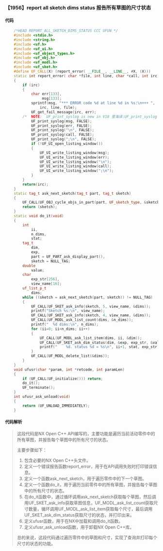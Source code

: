 ### 【1956】report all sketch dims status 报告所有草图的尺寸状态

#### 代码

```cpp
    /*HEAD REPORT_ALL_SKETCH_DIMS_STATUS CCC UFUN */  
    #include <stdio.h>  
    #include <string.h>  
    #include <uf.h>  
    #include <uf_ui.h>  
    #include <uf_object_types.h>  
    #include <uf_obj.h>  
    #include <uf_modl.h>  
    #include <uf_sket.h>  
    #define UF_CALL(X) (report_error( __FILE__, __LINE__, #X, (X)))  
    static int report_error( char *file, int line, char *call, int irc)  
    {  
        if (irc)  
        {  
            char err[133],  
                 msg[133];  
            sprintf(msg, "*** ERROR code %d at line %d in %s:\n+++ ",  
                irc, line, file);  
            UF_get_fail_message(irc, err);  
        /*  NOTE:  UF_print_syslog is new in V18 里海译:UF_print_syslog 是 V18 的新功能，专门用于打印系统日志。 */  
            UF_print_syslog(msg, FALSE);  
            UF_print_syslog(err, FALSE);  
            UF_print_syslog("\n", FALSE);  
            UF_print_syslog(call, FALSE);  
            UF_print_syslog(";\n", FALSE);  
            if (!UF_UI_open_listing_window())  
            {  
                UF_UI_write_listing_window(msg);  
                UF_UI_write_listing_window(err);  
                UF_UI_write_listing_window("\n");  
                UF_UI_write_listing_window(call);  
                UF_UI_write_listing_window(";\n");  
            }  
        }  
        return(irc);  
    }  
    static tag_t ask_next_sketch(tag_t part, tag_t sketch)  
    {  
        UF_CALL(UF_OBJ_cycle_objs_in_part(part, UF_sketch_type, &sketch));  
        return (sketch);  
    }  
    static void do_it(void)  
    {  
        int  
            ii,  
            n_dims,  
            stat;  
        tag_t  
            dim,  
            exp,  
            part = UF_PART_ask_display_part(),  
            sketch = NULL_TAG;  
        double  
            value;  
        char  
            exp_str[256],  
            view_name[16];  
        uf_list_p_t  
            dims;  
        while ((sketch = ask_next_sketch(part, sketch)) != NULL_TAG)  
        {  
            UF_CALL(UF_SKET_ask_info(sketch, 5, view_name, &dims));  
            printf("Sketch %s:\n", view_name);  
            UF_CALL(UF_SKET_ask_info(sketch, 4, view_name, &dims));  
            UF_CALL(UF_MODL_ask_list_count(dims, &n_dims));  
            printf("  %d dims:\n", n_dims);  
            for (ii=0; ii<n_dims; ii++)  
            {  
                UF_CALL(UF_MODL_ask_list_item(dims, ii, &dim));  
                UF_CALL(UF_SKET_ask_dim_status(dim, &exp, exp_str, &value, &stat));  
                printf("    %d. status %d = %s\n", ii+1, stat, exp_str);  
            }  
            UF_CALL(UF_MODL_delete_list(&dims));  
        }  
    }  
    void ufusr(char *param, int *retcode, int paramLen)  
    {  
        if (UF_CALL(UF_initialize())) return;  
        do_it();  
        UF_terminate();  
    }  
    int ufusr_ask_unload(void)  
    {  
        return (UF_UNLOAD_IMMEDIATELY);  
    }

```

#### 代码解析

> 这段代码是NX Open C++ API编写的，主要功能是遍历当前活动零件中的所有草图，并报告每个草图中的所有尺寸的状态。
>
> 主要步骤如下：
>
> 1. 包含必要的NX Open C++头文件。
> 2. 定义一个错误报告函数report_error，用于在API调用失败时打印错误信息。
> 3. 定义一个函数ask_next_sketch，用于遍历零件中的下一个草图。
> 4. 定义一个函数do_it，用于遍历当前零件中的所有草图，并报告每个草图中的所有尺寸的状态。
> 5. 在do_it函数中，通过循环调用ask_next_sketch获取每个草图，然后调用UF_SKET_ask_info获取草图信息，UF_MODL_ask_list_count获取尺寸数量，循环调用UF_MODL_ask_list_item获取每个尺寸，最后调用UF_SKET_ask_dim_status获取尺寸的状态，并打印出来。
> 6. 定义ufusr函数，用于在NX中加载和调用do_it函数。
> 7. 定义ufusr_ask_unload函数，用于卸载NX Open C++库。
>
> 总的来说，这段代码通过遍历零件中的草图和尺寸，实现了查询并打印每个尺寸的状态的功能。
>
